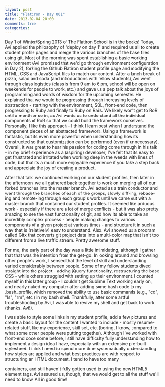```yaml
---
layout: post
title: "Flatiron - Day 001"
date: 2013-02-04 20:00
comments: true
categories: 
---
```

Day 1 of Winter/Spring 2013 of The Flatiron School is in the books! Today, Avi applied the philosophy of "deploy on day 1" and required us all to create student profile pages and merge the various branches of the base files using git. Most of the morning was spent establishing a basic working environment (Avi promised that we'd go through environment configuration in Day 2), forking the Github Flatiron student profile page and modifying the HTML, CSS and JavaScript files to match our content. After a lunch break of pizza, salad and soda (and introductions with fellow students), Avi went through class logistics (class is from 9 am to 6 pm, school will be open on weekends for people to work, etc.) and gave us a pep talk about the joys of programming and words of wisdom for the upcoming semester. He explained that we would be progressing through increasing levels of abstraction - starting with the environment, SQL, front-end code, then progressing to Ruby and finally to Ruby on Rails. We likely won't get to RoR until a month or so in, as Avi wants us to understand all the individual components of RoR so that we could build the framework ourselves. Personally, I like this approach - I think I learn best when I understand the component pieces of an abstracted framework. Using a framework is fantastic, but its even more powerful when understanding how its constructed so that customization can be performed (even if unnecessary). Overall, it was great to hear his passion for coding come through in his talk - in my brief experience as a (aspiring) developer, I've felt that its easy to get frustrated and irritated when working deep in the weeds with lines of code, but that its a much more enjoyable experience if you take a step back and appreciate the joy of creating a product. 

After that talk, we continued working on our student profiles, then later in the afternoon, we all gathered back together to work on merging all of our forked branches into the master branch. Avi acted as a train conductor and went through the branches of each of the groups, slowly diff-ing, rebase-ing and remote-ing through each group's work until we came out with a master branch that contained our student profiles. It seemed like arduous work - especially if there are a lot of merge conflicts - but it was also pretty amazing to see the vast functionality of git, and how its able to take an incredibly complex process - people making changes to various components of a given project at various times - and structure it in such a way that is (relatively) easy to understand. Also, Avi showed us a program called Gitx that converts git project data into a multi-color map that isn't too different from a live traffic stream. Pretty awesome stuff.

For me, the early part of the day was a little intimidating, although I gather that that was the intention from the get-go. In looking around and browsing other people's work, I sensed that the level of skill and understanding varied considerably between people. Some of my fellow students dived straight into the project - adding jQuery functionality, restructuring the base CSS - while others struggled with setting up their environment. I counted myself in this latter group - I couldn't get Sublime Text working early on, and nearly nuked my computer after adding some bash code to my .bash_profile, which removed the ability to use basic commands (e.g., "cd", "ls", "rm", etc.) in my bash shell. Thankfully, after some artful troubleshooting by Avi, I was able to revive my shell and get back to work (thanks, Avi!). 

I was able to style some links in my student profile, add a few pictures and create a basic layout for the content I wanted to include - mostly resume-related stuff, like my experience, skill set, etc. (boring, I know, compared to what some other people were putting together). Although I've worked with front-end code some before, I still have difficulty fully understanding how to implement a design idea I have, especially with an extensive pre-built stylesheet. I think I need to spend more time systematically understanding how styles are applied and what best practices are with respect to structuring an HTML document. I tend to have too many <div> containers, and still haven't fully gotten used to using the new HTML5 element tags. Avi assured us, though, that we would get to all the stuff we'll need to know. All in good time!


